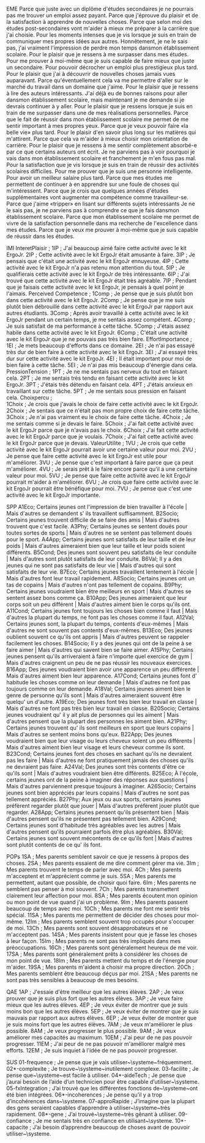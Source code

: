 EME
Parce que juste avec un diplôme d'études secondaires je ne pourrais pas me trouver un emploi assez payant.
Parce que j'éprouve du plaisir et de la satisfaction à apprendre de nouvelles choses.
Parce que selon moi des études post-secondaires vont m'aider à mieux me préparer à la carrière que j'ai choisie.
Pour les moments intenses que je vis lorsque je suis en train de communiquer mes propres idées aux autres.
Honnêtement, je ne le sais pas, j'ai vraiment l'impression de perdre mon temps dansmon établissement scolaire.
Pour le plaisir que je ressens à me surpasser dans mes études.
Pour me prouver à moi-même que je suis capable de faire mieux que juste un secondaire.
Pour pouvoir décrocher un emploi plus prestigieux plus tard.
Pour le plaisir que j'ai à découvrir de nouvelles choses jamais vues auparavant.
Parce qu'éventuellement cela va me permettre d'aller sur le marché du travail dans un domaine que j'aime.
Pour le plaisir que je ressens à lire des auteurs intéressants.
J'ai déjà eu de bonnes raisons pour aller dansmon établissement scolaire, mais maintenant je me demande si je devrais continuer à y aller.
Pour le plaisir que je ressens lorsque je suis en train de me surpasser dans une de mes réalisations personnelles.
Parce que le fait de réussir dans mon établissement scolaire me permet de me sentir important à mes propres yeux.
Parce que je veux pouvoir faire «la belle vie» plus tard.
Pour le plaisir d'en savoir plus long sur les matières qui m'attirent.
Parce que cela va m'aider à mieux choisir mon orientation de carrière.
Pour le plaisir que je ressens à me sentir complètement absorbé-e par ce que certains auteurs ont écrit.
Je ne parviens pas à voir pourquoi je vais dans mon établissement scolaire et franchement je m'en fous pas mal.
Pour la satisfaction que je vis lorsque je suis en train de réussir des activités scolaires difficiles.
Pour me prouver que je suis une personne intelligente.
Pour avoir un meilleur salaire plus tard.
Parce que mes études me permettent de continuer à en apprendre sur une foule de choses qui m'intéressent.
Parce que je crois que quelques années d'études supplémentaires vont augmenter ma compétence comme travailleur-se.
Parce que j'aime «tripper» en lisant sur différents sujets intéressants
Je ne le sais pas, je ne parviens pas à comprendre ce que je fais dansmon établissement scolaire.
Parce que mon établissement scolaire me permet de vivre de la satisfaction personnelle dans ma recherche de l'excellence dans mes études.
Parce que je veux me prouver à moi-même que je suis capable de réussir dans les études.

IMI
InteretPlaisir ;
1IP ; J'ai beaucoup aimé faire cette activité avec le kit ErgoJr.
2IP ; Cette activité avec le kit ErgoJr était amusante à faire.
3IP ; Je pensais que c'était une activité avec le kit ErgoJr ennuyeuse.
4IP ; Cette activité avec le kit ErgoJr n'a pas retenu mon attention du tout.
5IP ; Je qualifierais cette activité avec le kit ErgoJr de très intéressante.
6IP ; J'ai trouvé que cette activité avec le kit ErgoJr était très agréable.
7IP ; Pendant que je faisais cette activité avec le kit ErgoJr, je pensais à quel point je l'aimais.
Perceived Competence ;
1Comp ; Je pense que je suis plutôt bon dans cette activité avec le kit ErgoJr.
2Comp ; Je pense que je me suis plutôt bien débrouillé dans cette activité avec le kit ErgoJr par rapport aux autres étudiants.
3Comp ; Après avoir travaillé à cette activité avec le kit ErgoJr pendant un certain temps, je me sentais assez compétent.
4Comp ; Je suis satisfait de ma performance à cette tâche.
5Comp ; J'étais assez habile dans cette activité avec le kit ErgoJr.
6Comp ; C'était une activité avec le kit ErgoJr que je ne pouvais pas très bien faire.
EffortImportance ;  
1EI ; Je mets beaucoup d'efforts dans ce domaine.
2EI ; Je n'ai pas essayé très dur de bien faire à cette activité avec le kit ErgoJr.
3EI ; J'ai essayé très dur sur cette activité avec le kit ErgoJr.
4EI ; Il était important pour moi de bien faire à cette tâche.
5EI ; Je n'ai pas mis beaucoup d'énergie dans cela.
PressionTension ; 
1PT ; Je ne me sentais pas nerveux du tout en faisant cela.
2PT ; Je me sentais très tendu en faisant cette activité avec le kit ErgoJr.
3PT ; J'étais très détendu en faisant cela.
4PT ; J'étais anxieux en travaillant sur cette tâche.
5PT ; Je me sentais sous pression en faisant cela. 
Choixpercu ;  
1Choix ; Je crois que j'avais le choix de faire cette activité avec le kit ErgoJr.
2Choix ; Je sentais que ce n'était pas mon propre choix de faire cette tâche.
3Choix ; Je n'ai pas vraiment eu le choix de faire cette tâche.
4Choix ; Je me sentais comme si je devais le faire.
5Choix ; J'ai fait cette activité avec le kit ErgoJr parce que je n'avais pas le choix.
6Choix ; J'ai fait cette activité avec le kit ErgoJr parce que je voulais.
7Choix ; J'ai fait cette activité avec le kit ErgoJr parce que je devais.
ValeurUtilite ;
1VU ; Je crois que cette activité avec le kit ErgoJr pourrait avoir une certaine valeur pour moi.
2VU ; Je pense que faire cette activité avec le kit ErgoJr est utile pour m'améliorer. 
3VU ; Je pense que c'est important à faire parce que ça peut m'améliorer. 
4VU ; Je serais prêt à le faire encore parce qu'il a une certaine valeur pour moi.
5VU ; Je pense que faire cette activité avec le kit ErgoJr pourrait m'aider à m'améliorer.
6VU ; Je crois que faire cette activité avec le kit ErgoJr pourrait être bénéfique pour moi.
7VU ; Je pense que c'est une activité avec le kit ErgoJr importante.

SPP
A1Eco; Certains jeunes ont l'impression de bien travailler à l'école | Mais d'autres se demandent s' ils travaillent suffisamment.
B2Socio; Certains jeunes trouvent difficile de se faire des amis | Mais d'autres trouvent que c'est facile.
A3Phy; Certains jeunes se sentent doués pour toutes sortes de sports | Mais d'autres ne se sentent pas tellement doués pour le sport.
A4App; Certains jeunes sont satisfaits de leur taille et de leur poids | Mais d'autres aimeraient bien que leur taille et leur poids soient différents.
B5Cond; Des jeunes sont souvent peu satisfaits de leur conduite | Mais d'autres sont plutôt satisfaits de leur conduite.
B6Val; Il y a des jeunes qui ne sont pas satisfaits de leur vie | Mais d'autres qui sont satisfaits de leur vie.
B7Eco; Certains jeunes travaillent lentement à l'école | Mais d'autres font leur travail rapidement.
A8Socio; Certains jeunes ont un tas de copains | Mais d'autres n'ont pas tellement de copains.
B9Phy; Certains jeunes voudraient bien être meilleurs en sport | Mais d'autres se sentent assez bons comme ça.
B10App; Des jeunes aimeraient que leur corps soit un peu différent | Mais d'autres aiment bien le corps qu'ils ont.
A11Cond; Certains jeunes font toujours les choses bien comme il faut | Mais d'autres la plupart du temps, ne font pas les choses comme il faut.
A12Val; Certains jeunes sont, la plupart du temps, contents d'eux-mêmes | Mais d'autres ne sont souvent pas contents d'eux-mêmes.
B13Eco; Des jeunes oublient souvent ce qu'ils ont appris | Mais d'autres peuvent se rappeler facilement les choses.
B14Socio; Il y a des jeunes qui ont de la peine à se faire aimer | Mais d'autres qui savent bien se faire aimer.
A15Phy; Certains jeunes pensent qu'ils arriveraient à faire n'importe quel exercice de gym | Mais d'autres craignent un peu de ne pas réussir les nouveaux exercices.
B16App; Des jeunes voudraient bien avoir une apparence un peu différente | Mais d'autres aiment bien leur apparence.
A17Cond; Certains jeunes font d' habitude les choses comme on leur demande | Mais d'autres ne font pas toujours comme on leur demande.
A18Val; Certains jeunes aiment bien le genre de personne qu'ils sont | Mais d'autres aimeraient souvent être quelqu' un d'autre.
A19Eco; Des jeunes font très bien leur travail en classe | Mais d'autres ne font pas très bien leur travail en classe.
B20Socio; Certains jeunes voudraient qu' il y ait plus de personnes qui les aiment | Mais d'autres pensent que la plupart des personnes les aiment bien.
A21Phy; Certains jeunes trouvent qu' ils sont meilleurs en sport que leurs copains | Mais d'autres se sentent moins bons qu'eux.
B22App; Des jeunes voudraient bien que leur visage ou leurs cheveux soient un peu différents | Mais d'autres aiment bien leur visage et leurs cheveux comme ils sont.
B23Cond; Certains jeunes font des choses en sachant qu'ils ne devraient pas les faire | Mais d'autres ne font pratiquement jamais des choses qu'ils ne devraient pas faire.
A24Val; Des jeunes sont très contents d'être ce qu'ils sont | Mais d'autres voudraient bien être différents.
B25Eco; À l'école, certains jeunes ont de la peine à imaginer des réponses aux questions | Mais d'autres parviennent presque toujours à imaginer.
A26Socio; Certains jeunes sont bien appréciés par leurs copains | Mais d'autres ne sont pas tellement appréciés.
B27Phy; Aux jeux ou aux sports, certains jeunes préfèrent regarder plutôt que jouer | Mais d'autres préfèrent jouer plutôt que regarder.
A28App; Certains jeunes pensent qu'ils présentent bien | Mais d'autres pensent qu'ils ne présentent pas tellement bien.
A29Cond; Certains jeunes sont d'habitude très agréables avec les autres | Mais d'autres pensent qu'ils pourraient parfois être plus agréables.
B30Val; Certains jeunes sont souvent mécontents de ce qu'ils font | Mais d'autres sont plutôt contents de ce qu' ils font.


POPs
1SA ; Mes parents semblent savoir ce que je ressens à propos des choses.
2SA ; Mes parents essaient de me dire comment gérer ma vie.
3Im ; Mes parents trouvent le temps de parler avec moi.
4Ch ; Mes parents m'acceptent et m'apprécient comme je suis.
5SA ; Mes parents me permettent, autant que possible, de choisir quoi faire.
6Im ; Mes parents ne semblent pas penser à moi souvent.
7Ch ; Mes parents transmettent clairement leur affection pour moi.
8SA ; Mes parents écoutent mon opinion ou mon point de vue quand j'ai un problème.
9Im ; Mes parents passent beaucoup de temps avec moi.
10Ch ; Mes parents me font me sentir très spécial.
11SA ; Mes parents me permettent de décider des choses pour moi-même.
12Im ; Mes parents semblent souvent trop occupés pour s'occuper de moi.
13Ch ; Mes parents sont souvent désapprobateurs et ne m'acceptent pas.
14SA ; Mes parents insistent pour que je fasse les choses à leur façon.
15Im ; Mes parents ne sont pas très impliqués dans mes préoccupations.
16Ch ; Mes parents sont généralement heureux de me voir.
17SA ; Mes parents sont généralement prêts à considérer les choses de mon point de vue.
18Im ; Mes parents mettent du temps et de l'énergie pour m'aider.
19SA ; Mes parents m'aident à choisir ma propre direction.
20Ch ; Mes parents semblent être beaucoup déçus par moi.
21SA ; Mes parents ne sont pas très sensibles à beaucoup de mes besoins.

QAE
1AP ; J'essaie d'être meilleur que les autres élèves.
2AP ; Je veux prouver que je suis plus fort que les autres élèves.
3AP ; Je veux faire mieux que les autres élèves.
4EP ; Je veux éviter de montrer que je suis moins bon que les autres élèves.
5EP ; Je veux éviter de montrer que je suis mauvais par rapport aux autres élèves.
6EP ; Je veux éviter de montrer que je suis moins fort que les autres élèves.
7AM ; Je veux m'améliorer le plus possible.
8AM ; Je veux progresser le plus possible.
9AM ; Je veux améliorer mes capacités au maximum.
10EM ; J'ai peur de ne pas pouvoir progresser.
11EM ; J'ai peur de ne pas pouvoir m'améliorer malgré mes efforts.
12EM ; Je suis inquiet à l'idée de ne pas pouvoir progresser.

SUS
01-frequence ; Je pense que je vais utiliser~\systeme~fréquemment. 
02*-complexite ; Je trouve~\systeme~inutilement complexe. 
03-facilite ; Je pense que~\systeme~est facile à utiliser. 
04*-aideTech ; Je pense que j’aurai besoin de l’aide d’un technicien pour être capable d’utiliser~\systeme. 
05-fxIntegration ; J’ai trouvé que les différentes fonctions de~\systeme~ont été bien intégrées. 
06*-incoherences ; Je pense qu’il y a trop d’incohérences dans~\systeme. 
07-approRapide ; J’imagine que la plupart des gens seraient capables d’apprendre à utiliser~\systeme~très rapidement. 
08*-gene ; J’ai trouvé~\systeme~très gênant à utiliser. 
09-confiance ; Je me sentais très en confiance en utilisant~\systeme. 
10*-capacite ; J’ai besoin d’apprendre beaucoup de choses avant de pouvoir utiliser~\systeme. 

